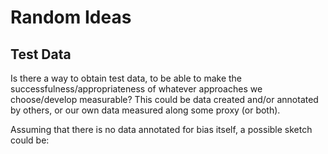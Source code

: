   # Random Ideas 
  
  
  
  ## Test Data
  
  
  Is there a way to obtain test data, to be able to make the successfulness/appropriateness of whatever approaches we choose/develop measurable?
  This could be data created and/or annotated by others, or our own data measured along some proxy (or both).
  
  Assuming that there is no data annotated for bias itself, a possible sketch could be:  
    
  
  
